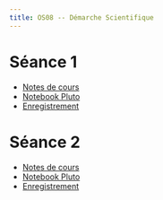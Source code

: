 ```yaml
---
title: OS08 -- Démarche Scientifique
---
```


<!--
Voici les informations relatives à la prochaine séance en distanciel :

* **Horaire** : 04/02/2021 de 14H00 à 18H15 ;
* **Lien zoom** : <https://us02web.zoom.us/j/87894977123?pwd=a1RQSzdvaVE3Uzl1Y29lc3dicWNwUT09> ;
* **Meeting ID** : `878 9497 7123` ;
* **Mot de passe** : `x1LBBS`.
-->

# Séance 1

* [Notes de cours](20210128/notes.pdf)
* [Notebook Pluto](20210128/notebook.html)
* [Enregistrement](https://filesender.renater.fr/?s=download&token=d95aedf4-35d6-4d1e-a5f9-a5854f7a35c5)

# Séance 2

* [Notes de cours](20210204/notes.pdf)
* [Notebook Pluto](20210204/notebook.html)
* [Enregistrement](https://youtu.be/K6nscENHCQk)

<!--
# Examen

* [Énoncé](sujet.pdf)

# Documents TP/TD

1. [Notebook différences finies](fd.html)
1. [Notebook TP 0](tp0/sujet.html)
1. [Notebook TP 1](tp1/sujet.html)
1. Session Zoom du 05/11/2020

	- [Sujet de l'examen blanc](sujet.pdf)
	- [Correction](20201105.pdf)
	- [Application numérique](20201105_AN.html)
	- Enregistrements [audio](https://filesender.renater.fr/download.php?token=c5a70e3f-91bd-47ef-9986-3d09b95b75b3&files_ids=2857049) et [vidéo](https://filesender.renater.fr/download.php?token=c5a70e3f-91bd-47ef-9986-3d09b95b75b3&files_ids=2857050)
-->

